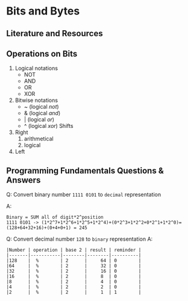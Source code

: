 # Bits and Bytes

## Literature and Resources

## Operations on Bits

1. Logical notations
    - NOT
    - AND
    - OR
    - XOR
2. Bitwise notations
    - ~ (logical *not*)
    - & (logical *and*)
    - \| (logical *or*)
    - ^ (logical *xor*)
Shifts
3. Right
    1.  arithmetical
    2.  logical
4. Left


Programming Fundamentals Questions & Answers
---
Q: Convert binary number `1111 0101` to `decimal` representation

A:

```
Binary = SUM all of digit*2^position
1111 0101 -> (1*2^7+1*2^6+1*2^5+1*2^4)+(0*2^3+1*2^2+0*2^1+1*2^0)=(128+64+32+16)+(0+4+0+1) = 245        
```

Q: Convert decimal number `128` to `binary` representation
A:

```
|Number | operation | base 2 | result | reminder |
|-------|-----------|--------|--------|----------|
|128    |  %        | 2      |     64 | 0        |
|64     |  %        | 2      |     32 | 0        |
|32     |  %        | 2      |     16 | 0        |
|16     |  %        | 2      |     8  | 0        |
|8      |  %        | 2      |     4  | 0        |
|4      |  %        | 2      |     2  | 0        |
|2      |  %        | 2      |     1  | 1        |

```